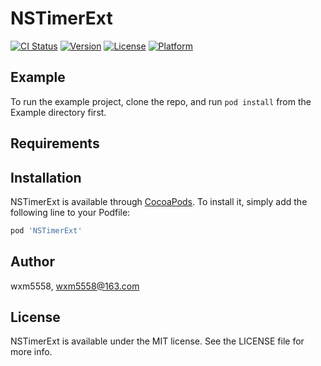 # NSTimerExt

[![CI Status](https://img.shields.io/travis/wxm5558/NSTimerExt.svg?style=flat)](https://travis-ci.org/wxm5558/NSTimerExt)
[![Version](https://img.shields.io/cocoapods/v/NSTimerExt.svg?style=flat)](https://cocoapods.org/pods/NSTimerExt)
[![License](https://img.shields.io/cocoapods/l/NSTimerExt.svg?style=flat)](https://cocoapods.org/pods/NSTimerExt)
[![Platform](https://img.shields.io/cocoapods/p/NSTimerExt.svg?style=flat)](https://cocoapods.org/pods/NSTimerExt)

## Example

To run the example project, clone the repo, and run `pod install` from the Example directory first.

## Requirements

## Installation

NSTimerExt is available through [CocoaPods](https://cocoapods.org). To install
it, simply add the following line to your Podfile:

```ruby
pod 'NSTimerExt'
```

## Author

wxm5558, wxm5558@163.com

## License

NSTimerExt is available under the MIT license. See the LICENSE file for more info.
